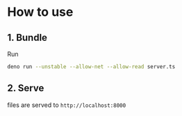 # How to use

## 1. Bundle

Run

```sh
deno run --unstable --allow-net --allow-read server.ts
```

## 2. Serve

files are served to `http://localhost:8000`
